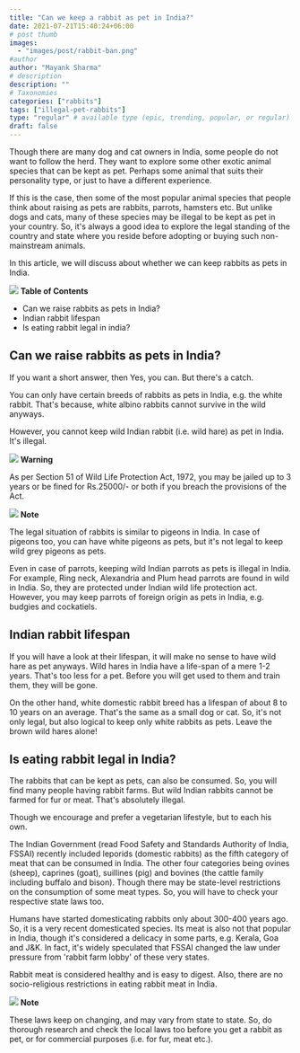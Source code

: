 ```yaml
---
title: "Can we keep a rabbit as pet in India?"
date: 2021-07-21T15:40:24+06:00
# post thumb
images:
  - "images/post/rabbit-ban.png"
#author
author: "Mayank Sharma"
# description
description: ""
# Taxonomies
categories: ["rabbits"]
tags: ["illegal-pet-rabbits"]
type: "regular" # available type (epic, trending, popular, or regular)
draft: false
---
```


Though there are many dog and cat owners in India, some people do not want to follow the herd. They want to explore some other exotic animal species that can be kept as pet. Perhaps some animal that suits their personality type, or just to have a different experience. 

If this is the case, then some of the most popular animal species that people think about raising as pets are rabbits, parrots, hamsters etc. But unlike dogs and cats, many of these species may be illegal to be kept as pet in your country. So, it's always a good idea to explore the legal standing of the country and state where you reside before adopting or buying such non-mainstream animals. 

In this article, we will discuss about whether we can keep rabbits as pets in India. 

<div class="toc-mak">
<img src="../../images/pencil.png">
<b>Table of Contents</b>
<ul>
<li>Can we raise rabbits as pets in India?</li>
<li>Indian rabbit lifespan</li>
<li>Is eating rabbit legal in india?</li>
</ul>
</div>

## Can we raise rabbits as pets in India?

If you want a short answer, then Yes, you can. But there's a catch. 

You can only have certain breeds of rabbits as pets in India, e.g. the white rabbit. That's because, white albino rabbits cannot survive in the wild anyways. 

However, you cannot keep wild Indian rabbit (i.e. wild hare) as pet in India. It's illegal. 

<div class="danger-mak">
  <img src="../../../images/warning.png">
  <b>Warning</b><br>

As per Section 51 of Wild Life Protection Act, 1972, you may be jailed up to 3 years or be fined for Rs.25000/- or both if you breach the provisions of the Act.
</div>

<div class="toc-mak">
  <img src="../../../images/pencil.png">
  <b>Note</b><br>

The legal situation of rabbits is similar to pigeons in India. In case of pigeons too, you can have white pigeons as pets, but it's not legal to keep wild grey pigeons as pets. 

Even in case of parrots, keeping wild Indian parrots as pets is illegal in India. For example, Ring neck, Alexandria and Plum head parrots are found in wild in India. So, they are protected under Indian wild life protection act. However, you may keep parrots of foreign origin as pets in India, e.g. budgies and cockatiels. 
</div>


## Indian rabbit lifespan

If you will have a look at their lifespan, it will make no sense to have wild hare as pet anyways. Wild hares in India have a life-span of a mere 1-2 years. That's too less for a pet. Before you will get used to them and train them, they will be gone. 

On the other hand, white domestic rabbit breed has a lifespan of about 8 to 10 years on an average. That's the same as a small dog or cat. So, it's not only legal, but also logical to keep only white rabbits as pets. Leave the brown wild hares alone! 


## Is eating rabbit legal in India?

The rabbits that can be kept as pets, can also be consumed. So, you will find many people having rabbit farms. But wild Indian rabbits cannot be farmed for fur or meat. That's absolutely illegal. 

Though we encourage and prefer a vegetarian lifestyle, but to each his own. 

The Indian Government (read Food Safety and Standards Authority of India, FSSAI) recently included leporids (domestic rabbits) as the fifth category of meat that can be consumed in India. The other four categories being ovines (sheep), caprines (goat), suillines (pig) and bovines (the cattle family including buffalo and bison). Though there may be state-level restrictions on the consumption of some meat types. So, you will have to check your respective state laws too. 

Humans have started domesticating rabbits only about 300-400 years ago. So, it is a very recent domesticated species. Its meat is also not that popular in India, though it's considered a delicacy in some parts, e.g. Kerala, Goa and J&K. In fact, it's widely speculated that FSSAI changed the law under pressure from 'rabbit farm lobby' of these very states. 

Rabbit meat is considered healthy and is easy to digest. Also, there are no socio-religious restrictions in eating rabbit meat in India. 

<div class="toc-mak">
  <img src="../../../images/pencil.png">
  <b>Note</b><br>

These laws keep on changing, and may vary from state to state. So, do thorough research and check the local laws too before you get a rabbit as pet, or for commercial purposes (i.e. for fur, meat etc.).
</div>

